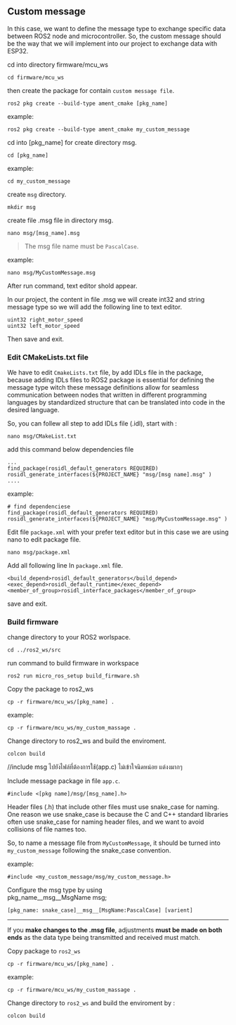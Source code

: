 ## Custom message

In this case, we want to define the message type to exchange specific data between ROS2 node and microcontroller. So, the custom message should be the way that we will implement into our project to exchange data with ESP32.

cd into directory firmware/mcu_ws

```plaintext
cd firmware/mcu_ws
```

then create the package for contain `custom message file`.

```plaintext
ros2 pkg create --build-type ament_cmake [pkg_name]
```

example:

```plaintext
ros2 pkg create --build-type ament_cmake my_custom_message
```

cd into [pkg_name] for create directory msg.

```plaintext
cd [pkg_name]
```

example:

```plaintext
cd my_custom_message
```

create `msg` directory.

```plaintext
mkdir msg
```

create file .msg file in directory msg.

```plaintext
nano msg/[msg_name].msg
```

> The msg file name must be `PascalCase`.

example:

```plaintext
nano msg/MyCustomMessage.msg
```

After run command, text editor shold appear.

In our project, the content in file .msg we will create int32 and string message type so we will add the following line to text editor.

```plaintext
uint32 right_motor_speed
uint32 left_motor_speed
```

Then save and exit.

### Edit CMakeLists.txt file

We have to edit `CmakeLists.txt` file, by add IDLs file in the package, because adding IDLs files to ROS2 package is essential for defining the message type witch these message definitions allow for seamless communication between nodes that written in different programming languages by standardized structure that can be translated into code in the desired language.

So, you can follew all step to add IDLs file (.idl), start with :

```plaintext
nano msg/CMakeList.txt
```

add this command below dependencies file

```plaintext
...
find_package(rosidl_default_generators REQUIRED) rosidl_generate_interfaces(${PROJECT_NAME} "msg/[msg name].msg" )
....
```

example:

```plaintext
# find dependenciese
find_package(rosidl_default_generators REQUIRED) rosidl_generate_interfaces(${PROJECT_NAME} "msg/MyCustomMessage.msg" )
```

Edit file `package.xml` with your prefer text editor but in this case we are using nano to edit package file.

```plaintext
nano msg/package.xml
```

Add all following line In `package.xml` file.

```plaintext
<build_depend>rosidl_default_generators</build_depend>
<exec_depend>rosidl_default_runtime</exec_depend>
<member_of_group>rosidl_interface_packages</member_of_group>
```

save and exit.

### Build firmware

change directory to your ROS2 worlspace.

```plaintext
cd ../ros2_ws/src
```

run command to build firmware in workspace

```plaintext
ros2 run micro_ros_setup build_firmware.sh
```

Copy the package to ros2_ws

```plaintext
cp -r firmware/mcu_ws/[pkg_name] .
```

example:

```plaintext
cp -r firmware/mcu_ws/my_custom_massage .
```

Change directory to ros2_ws and build the enviroment.

```plaintext
colcon build
```


//include msg ไปยังไฟล์ที่ต้องการใช้(app.c) ไม่เข้าใจนิดหน่อย แต่งงมากๆ

Include message package in file `app.c`.

```plaintext
#include <[pkg name]/msg/[msg_name].h>
```

  

Header files (.h) that include other files must use snake_case for naming. One reason we use snake_case is because the C and C++ standard libraries often use snake_case for naming header files, and we want to avoid collisions of file names too.

So, to name a message file from `MyCustomMessage`, it should be turned into `my_custom_message` following the snake_case convention.

example:

```plaintext
#include <my_custom_message/msg/my_custom_message.h>
```

Configure the msg type by using  
pkg_name__msg__MsgName msg;  

```plaintext
[pkg_name: snake_case]__msg__[MsgName:PascalCase] [varient]
```

----------

If you **make changes to the .msg file**, adjustments **must be made on both ends** as the data type being transmitted and received must match.

Copy package to `ros2_ws`

```plaintext
cp -r firmware/mcu_ws/[pkg_name] .
```

example:

```plaintext
cp -r firmware/mcu_ws/my_custom_massage .
```

Change directory to `ros2_ws` and build the enviroment by :

```plaintext
colcon build
```
